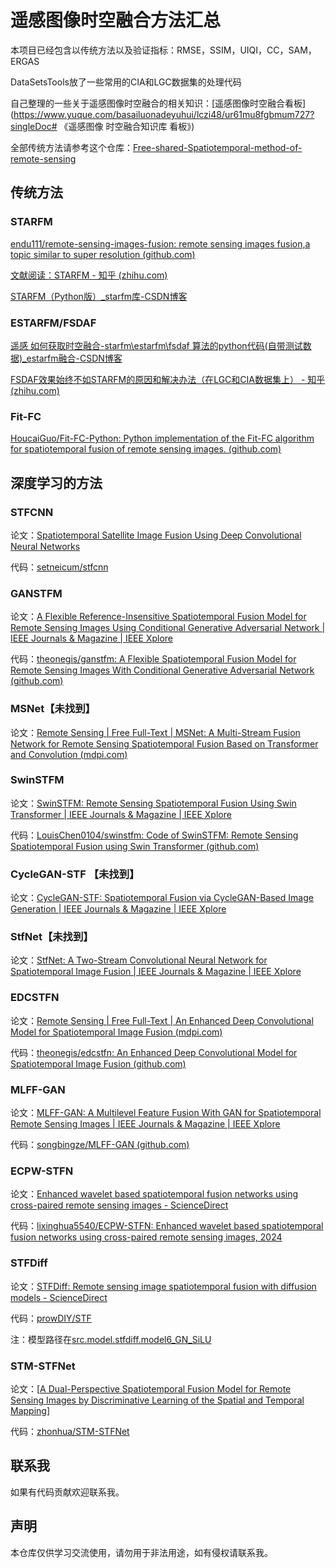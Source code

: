 # 遥感图像时空融合方法汇总

本项目已经包含以传统方法以及验证指标：RMSE，SSIM，UIQI，CC，SAM，ERGAS

DataSetsTools放了一些常用的CIA和LGC数据集的处理代码

自己整理的一些关于遥感图像时空融合的相关知识：[遥感图像时空融合看板](https://www.yuque.com/basailuonadeyuhui/lczi48/ur61mu8fgbmum727?singleDoc# 《遥感图像 时空融合知识库 看板》)

全部传统方法请参考这个仓库：[Free-shared-Spatiotemporal-method-of-remote-sensing](https://github.com/max19951001/Free-shared-Spatiotemporal-method-of-remote-sensing-)

## 传统方法

### STARFM

[endu111/remote-sensing-images-fusion: remote sensing images fusion,a topic similar to super resolution (github.com)](https://github.com/endu111/remote-sensing-images-fusion/tree/master)

[文献阅读：STARFM - 知乎 (zhihu.com)](https://zhuanlan.zhihu.com/p/412081033)

[STARFM（Python版）_starfm库-CSDN博客](https://blog.csdn.net/qq_43873392/article/details/127990068)

### ESTARFM/FSDAF

[遥感 如何获取时空融合-starfm\estarfm\fsdaf 算法的python代码(自带测试数据)_estarfm融合-CSDN博客](https://blog.csdn.net/Nieqqwe/article/details/124341403)

[FSDAF效果始终不如STARFM的原因和解决办法（在LGC和CIA数据集上） - 知乎 (zhihu.com)](https://zhuanlan.zhihu.com/p/436387889)

### Fit-FC

[HoucaiGuo/Fit-FC-Python: Python implementation of the Fit-FC algorithm for spatiotemporal fusion of remote sensing images. (github.com)](https://github.com/HoucaiGuo/Fit-FC-Python)

## 深度学习的方法

### STFCNN

论文：[Spatiotemporal Satellite Image Fusion Using Deep Convolutional Neural Networks](https://ieeexplore.ieee.org/abstract/document/8291042)

代码：[setneicum/stfcnn](https://github.com/setneicum/stfcnn)

### GANSTFM

论文：[A Flexible Reference-Insensitive Spatiotemporal Fusion Model for Remote Sensing Images Using Conditional Generative Adversarial Network | IEEE Journals & Magazine | IEEE Xplore](https://ieeexplore.ieee.org/abstract/document/9336033)

代码：[theonegis/ganstfm: A Flexible Spatiotemporal Fusion Model for Remote Sensing Images With Conditional Generative Adversarial Network (github.com)](https://github.com/theonegis/ganstfm)

### MSNet【未找到】

论文：[Remote Sensing | Free Full-Text | MSNet: A Multi-Stream Fusion Network for Remote Sensing Spatiotemporal Fusion Based on Transformer and Convolution (mdpi.com)](https://www.mdpi.com/2072-4292/13/18/3724)

### SwinSTFM

论文：[SwinSTFM: Remote Sensing Spatiotemporal Fusion Using Swin Transformer | IEEE Journals & Magazine | IEEE Xplore](https://ieeexplore.ieee.org/abstract/document/9795183)

代码：[LouisChen0104/swinstfm: Code of SwinSTFM: Remote Sensing Spatiotemporal Fusion using Swin Transformer (github.com)](https://github.com/LouisChen0104/swinstfm)

### CycleGAN-STF 【未找到】

论文：[CycleGAN-STF: Spatiotemporal Fusion via CycleGAN-Based Image Generation | IEEE Journals & Magazine | IEEE Xplore](https://ieeexplore.ieee.org/abstract/document/9206067)

### StfNet【未找到】

论文：[StfNet: A Two-Stream Convolutional Neural Network for Spatiotemporal Image Fusion | IEEE Journals & Magazine | IEEE Xplore](https://ieeexplore.ieee.org/abstract/document/8693668)

### EDCSTFN

论文：[Remote Sensing | Free Full-Text | An Enhanced Deep Convolutional Model for Spatiotemporal Image Fusion (mdpi.com)](https://www.mdpi.com/2072-4292/11/24/2898?ref=https://githubhelp.com)

代码：[theonegis/edcstfn: An Enhanced Deep Convolutional Model for Spatiotemporal Image Fusion (github.com)](https://github.com/theonegis/edcstfn)

### MLFF-GAN

论文：[MLFF-GAN: A Multilevel Feature Fusion With GAN for Spatiotemporal Remote Sensing Images | IEEE Journals & Magazine | IEEE Xplore](https://ieeexplore.ieee.org/abstract/document/9781347/)

代码：[songbingze/MLFF-GAN (github.com)](https://github.com/songbingze/MLFF-GAN)

### ECPW-STFN

论文：[Enhanced wavelet based spatiotemporal fusion networks using cross-paired remote sensing images - ScienceDirect](https://www.sciencedirect.com/science/article/pii/S092427162400176X)

代码：[lixinghua5540/ECPW-STFN: Enhanced wavelet based spatiotemporal fusion networks using cross-paired remote sensing images, 2024](https://github.com/lixinghua5540/ECPW-STFN)

### STFDiff

论文：[STFDiff: Remote sensing image spatiotemporal fusion with diffusion models - ScienceDirect](https://www.sciencedirect.com/science/article/pii/S1566253524002835)

代码：[prowDIY/STF](https://github.com/prowDIY/STF)

注：模型路径在<u>src.model.stfdiff.model6_GN_SiLU</u>

### STM-STFNet

论文：[[A Dual-Perspective Spatiotemporal Fusion Model for Remote Sensing Images by Discriminative Learning of the Spatial and Temporal Mapping](https://ieeexplore.ieee.org/abstract/document/10595407)]

代码：[zhonhua/STM-STFNet](https://github.com/zhonhua/STM-STFNet)

## 联系我

如果有代码贡献欢迎联系我。

## 声明

本仓库仅供学习交流使用，请勿用于非法用途，如有侵权请联系我。
